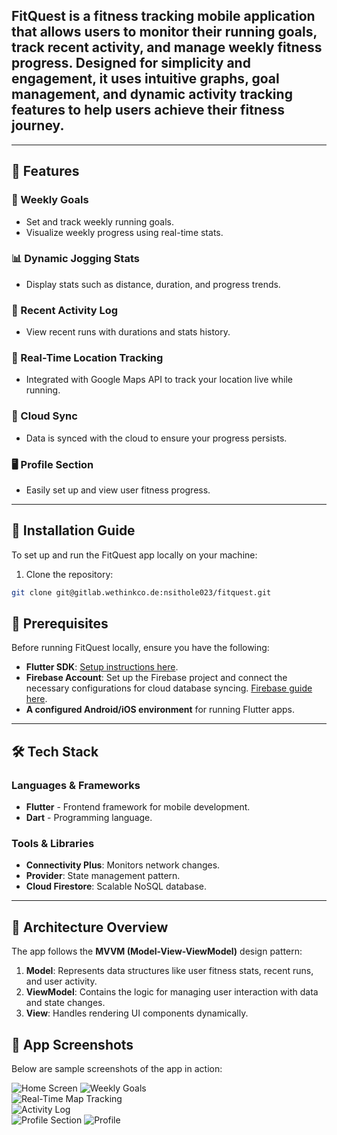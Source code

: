 ## FitQuest is a fitness tracking mobile application that allows users to monitor their running goals, track recent activity, and manage weekly fitness progress. Designed for simplicity and engagement, it uses intuitive graphs, goal management, and dynamic activity tracking features to help users achieve their fitness journey.

---

## 🚀 Features

### 🏃 Weekly Goals
- Set and track weekly running goals.
- Visualize weekly progress using real-time stats.

### 📊 Dynamic Jogging Stats
- Display stats such as distance, duration, and progress trends.

### 📅 Recent Activity Log
- View recent runs with durations and stats history.

### 📍 Real-Time Location Tracking
- Integrated with Google Maps API to track your location live while running.

### 🔗 Cloud Sync
- Data is synced with the cloud to ensure your progress persists.

### 🖥️ Profile Section
- Easily set up and view user fitness progress.

---

## 📱 Installation Guide

To set up and run the FitQuest app locally on your machine:

1. Clone the repository:

```bash
git clone git@gitlab.wethinkco.de:nsithole023/fitquest.git
```

## 🔧 Prerequisites
Before running FitQuest locally, ensure you have the following:

- **Flutter SDK**: [Setup instructions here](https://flutter.dev/docs/get-started/install).
- **Firebase Account**: Set up the Firebase project and connect the necessary configurations for cloud database syncing. [Firebase guide here](https://firebase.google.com/docs).
- **A configured Android/iOS environment** for running Flutter apps.

---

## 🛠️ Tech Stack

### **Languages & Frameworks**
- **Flutter** - Frontend framework for mobile development.
- **Dart** - Programming language.

### **Tools & Libraries**
- **Connectivity Plus**: Monitors network changes.
- **Provider**: State management pattern.
- **Cloud Firestore**: Scalable NoSQL database.

---

## 📂 Architecture Overview
The app follows the **MVVM (Model-View-ViewModel)** design pattern:

1. **Model**: Represents data structures like user fitness stats, recent runs, and user activity.
2. **ViewModel**: Contains the logic for managing user interaction with data and state changes.
3. **View**: Handles rendering UI components dynamically.


## 📸 App Screenshots

Below are sample screenshots of the app in action:

![Home Screen](https://raw.githubusercontent.com/Nosie12/FitQuestSQLite/main/assets/images/Jla3P43tx11%20(1).png)  ![Weekly Goals](https://raw.githubusercontent.com/Nosie12/FitQuestSQLite/main/assets/images/Jla3P43tx11%20(2).png)  
![Real-Time Map Tracking](https://raw.githubusercontent.com/Nosie12/FitQuestSQLite/main/assets/images/Jla3P43tx11%20(6).png)  
![Activity Log](https://raw.githubusercontent.com/Nosie12/FitQuestSQLite/main/assets/images/Jla3P43tx11%20(4).png)  
![Profile Section](https://raw.githubusercontent.com/Nosie12/FitQuestSQLite/main/assets/images/Jla3P43tx11%20(5).png)
![Profile ](https://raw.githubusercontent.com/Nosie12/FitQuestSQLite/main/assets/images/Jla3P43tx11%20(3).png)

